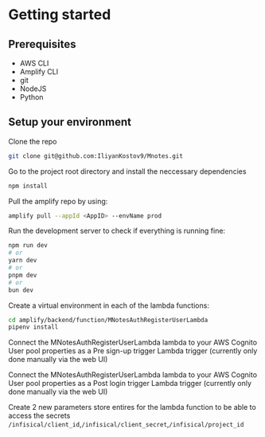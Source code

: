 # Getting started

## Prerequisites

- AWS CLI
- Amplify CLI
- git
- NodeJS
- Python

## Setup your environment

Clone the repo

```bash
git clone git@github.com:IliyanKostov9/Mnotes.git
```

Go to the project root directory and install the neccessary dependencies

```bash
npm install
```

Pull the amplify repo by using:

```bash
amplify pull --appId <AppID> --envName prod
```

Run the development server to check if everything is running fine:

```bash
npm run dev
# or
yarn dev
# or
pnpm dev
# or
bun dev
```

Create a virtual environment in each of the lambda functions:

```bash
cd amplify/backend/function/MNotesAuthRegisterUserLambda
pipenv install
```

Connect the MNotesAuthRegisterUserLambda lambda to your AWS Cognito User pool properties as a Pre sign-up trigger Lambda trigger (currently only done manually via the web UI)

Connect the MNotesAuthRegisterUserLambda lambda to your AWS Cognito User pool properties as a Post login trigger Lambda trigger (currently only done manually via the web UI)

Create 2 new parameters store entires for the lambda function to be able to access the secrets `/infisical/client_id`,`/infisical/client_secret`,`/infisical/project_id`
